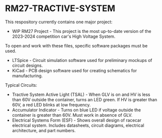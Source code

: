 # RM27-TRACTIVE-SYSTEM

This respository currently contains one major project:
* WIP RM27 Project - This project is the most up-to-date version of the 2023-2024 competition car's High Voltage System.

To open and work with these files, specific software packages must be used.
* LTSpice - Circuit simulation software used for preliminary mockups of circuit designs.
* KiCad - PCB design software used for creating schematics for manufacturing.



Typical Circuits:
* Tractive System Active Light (TSAL) - When GLV is on and HV is less than 60V outside the container, turns an LED green. If HV is greater than 60V, a red LED blinks at low frequency.
* Accumulator Indicator - Turns on blue LED if voltage outside the container is greater than 60V. Must work in absence of GLV.
* Electrical Systems Form (ESF) - Shows overall design of racecar electrical system. Includes datasheets, circuit diagrams, electrical architecture, and part numbers.






